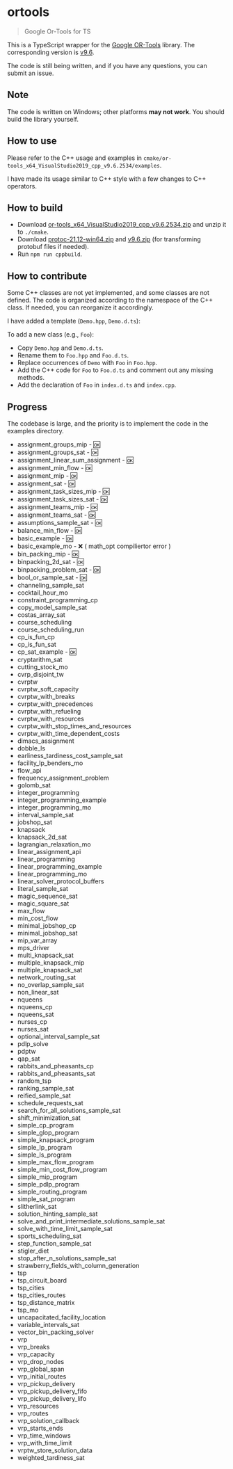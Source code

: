 # ortools

> Google Or-Tools for TS

This is a TypeScript wrapper for the [Google OR-Tools](https://github.com/google/or-tools) library.
The corresponding version is [v9.6](https://github.com/google/or-tools/releases/tag/v9.6).

The code is still being written, and if you have any questions, you can submit an issue.

## Note

The code is written on Windows; other platforms **may not work**.
You should build the library yourself.

## How to use

Please refer to the C++ usage and examples in `cmake/or-tools_x64_VisualStudio2019_cpp_v9.6.2534/examples`.

I have made its usage similar to C++ style with a few changes to C++ operators.

## How to build

- Download [or-tools_x64_VisualStudio2019_cpp_v9.6.2534.zip](https://github.com/google/or-tools/releases/download/v9.6/or-tools_x64_VisualStudio2019_cpp_v9.6.2534.zip) and unzip it to `./cmake`.
- Download [protoc-21.12-win64.zip](https://github.com/protocolbuffers/protobuf/releases/download/v21.12/protoc-21.12-win64.zip) and [v9.6.zip](https://github.com/google/or-tools/archive/refs/tags/v9.6.zip) (for transforming protobuf files if needed).
- Run `npm run cppbuild`.

## How to contribute

Some C++ classes are not yet implemented, and some classes are not defined. The code is organized according to the namespace of the C++ class. If needed, you can reorganize it accordingly.

I have added a template (`Demo.hpp`, `Demo.d.ts`):

To add a new class (e.g., `Foo`):

- Copy `Demo.hpp` and `Demo.d.ts`.
- Rename them to `Foo.hpp` and `Foo.d.ts`.
- Replace occurrences of `Demo` with `Foo` in `Foo.hpp`.
- Add the C++ code for `Foo` to `Foo.d.ts` and comment out any missing methods.
- Add the declaration of `Foo` in `index.d.ts` and `index.cpp`.

## Progress

The codebase is large, and the priority is to implement the code in the examples directory.

- assignment_groups_mip - 🆗
- assignment_groups_sat - 🆗
- assignment_linear_sum_assignment - 🆗
- assignment_min_flow - 🆗
- assignment_mip - 🆗
- assignment_sat - 🆗
- assignment_task_sizes_mip - 🆗
- assignment_task_sizes_sat - 🆗
- assignment_teams_mip - 🆗
- assignment_teams_sat - 🆗
- assumptions_sample_sat - 🆗
- balance_min_flow - 🆗
- basic_example - 🆗
- basic_example_mo - ❌ ( math_opt compiliertor error )
- bin_packing_mip - 🆗
- binpacking_2d_sat - 🆗
- binpacking_problem_sat - 🆗
- bool_or_sample_sat - 🆗
- channeling_sample_sat
- cocktail_hour_mo
- constraint_programming_cp
- copy_model_sample_sat
- costas_array_sat
- course_scheduling
- course_scheduling_run
- cp_is_fun_cp
- cp_is_fun_sat
- cp_sat_example - 🆗
- cryptarithm_sat
- cutting_stock_mo
- cvrp_disjoint_tw
- cvrptw
- cvrptw_soft_capacity
- cvrptw_with_breaks
- cvrptw_with_precedences
- cvrptw_with_refueling
- cvrptw_with_resources
- cvrptw_with_stop_times_and_resources
- cvrptw_with_time_dependent_costs
- dimacs_assignment
- dobble_ls
- earliness_tardiness_cost_sample_sat
- facility_lp_benders_mo
- flow_api
- frequency_assignment_problem
- golomb_sat
- integer_programming
- integer_programming_example
- integer_programming_mo
- interval_sample_sat
- jobshop_sat
- knapsack
- knapsack_2d_sat
- lagrangian_relaxation_mo
- linear_assignment_api
- linear_programming
- linear_programming_example
- linear_programming_mo
- linear_solver_protocol_buffers
- literal_sample_sat
- magic_sequence_sat
- magic_square_sat
- max_flow
- min_cost_flow
- minimal_jobshop_cp
- minimal_jobshop_sat
- mip_var_array
- mps_driver
- multi_knapsack_sat
- multiple_knapsack_mip
- multiple_knapsack_sat
- network_routing_sat
- no_overlap_sample_sat
- non_linear_sat
- nqueens
- nqueens_cp
- nqueens_sat
- nurses_cp
- nurses_sat
- optional_interval_sample_sat
- pdlp_solve
- pdptw
- qap_sat
- rabbits_and_pheasants_cp
- rabbits_and_pheasants_sat
- random_tsp
- ranking_sample_sat
- reified_sample_sat
- schedule_requests_sat
- search_for_all_solutions_sample_sat
- shift_minimization_sat
- simple_cp_program
- simple_glop_program
- simple_knapsack_program
- simple_lp_program
- simple_ls_program
- simple_max_flow_program
- simple_min_cost_flow_program
- simple_mip_program
- simple_pdlp_program
- simple_routing_program
- simple_sat_program
- slitherlink_sat
- solution_hinting_sample_sat
- solve_and_print_intermediate_solutions_sample_sat
- solve_with_time_limit_sample_sat
- sports_scheduling_sat
- step_function_sample_sat
- stigler_diet
- stop_after_n_solutions_sample_sat
- strawberry_fields_with_column_generation
- tsp
- tsp_circuit_board
- tsp_cities
- tsp_cities_routes
- tsp_distance_matrix
- tsp_mo
- uncapacitated_facility_location
- variable_intervals_sat
- vector_bin_packing_solver
- vrp
- vrp_breaks
- vrp_capacity
- vrp_drop_nodes
- vrp_global_span
- vrp_initial_routes
- vrp_pickup_delivery
- vrp_pickup_delivery_fifo
- vrp_pickup_delivery_lifo
- vrp_resources
- vrp_routes
- vrp_solution_callback
- vrp_starts_ends
- vrp_time_windows
- vrp_with_time_limit
- vrptw_store_solution_data
- weighted_tardiness_sat
